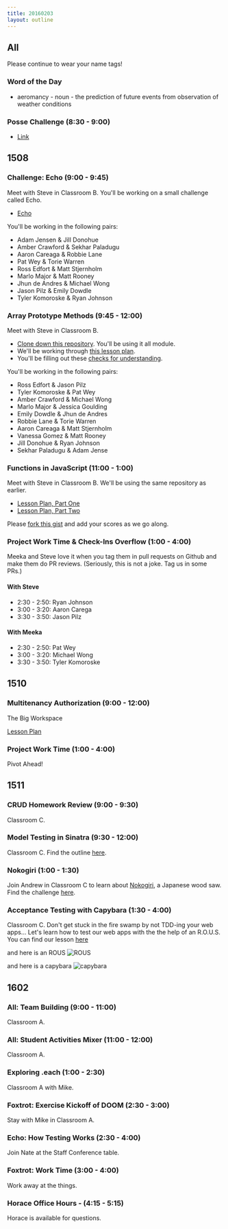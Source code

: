 ```yaml
---
title: 20160203
layout: outline
---
```


## All

Please continue to wear your name tags!

### Word of the Day

* aeromancy - noun - the prediction of future events from observation of weather conditions

### Posse Challenge (8:30 - 9:00)

* [Link](https://github.com/turingschool/posse_challenges/tree/master/college_scorecard)


## 1508

### Challenge: Echo (9:00 - 9:45)

Meet with Steve in Classroom B. You'll be working on a small challenge called Echo.

* [Echo](https://github.com/turingschool/challenges/blob/master/echo.markdown)

You'll be working in the following pairs:

* Adam Jensen & Jill Donohue
* Amber Crawford & Sekhar Paladugu
* Aaron Careaga & Robbie Lane
* Pat Wey & Torie Warren
* Ross Edfort & Matt Stjernholm
* Marlo Major & Matt Rooney
* Jhun de Andres & Michael Wong
* Jason Pilz & Emily Dowdle
* Tyler Komoroske & Ryan Johnson

### Array Prototype Methods (9:45 - 12:00)

Meet with Steve in Classroom B.

- [Clone down this repository][mdn]. You'll be using it all module.
- We'll be working through [this lesson plan][apm].
- You'll be filling out these [checks for understanding][cfu].

[mdn]: https://github.com/mdn/advanced-js-fundamentals-ck
[apm]: https://github.com/mdn/advanced-js-fundamentals-ck/tree/gh-pages/tutorials/01-array-prototype-methods
[cfu]: https://gist.github.com/rrgayhart/42706e9eadbaae34238d

You'll be working in the following pairs:

* Ross Edfort & Jason Pilz
* Tyler Komoroske & Pat Wey
* Amber Crawford & Michael Wong
* Marlo Major & Jessica Goulding
* Emily Dowdle & Jhun de Andres
* Robbie Lane & Torie Warren
* Aaron Careaga & Matt Stjernholm
* Vanessa Gomez & Matt Rooney
* Jill Donohue & Ryan Johnson
* Sekhar Paladugu & Adam Jense

### Functions in JavaScript (11:00 - 1:00)

Meet with Steve in Classroom B. We'll be using the same repository as earlier.

- [Lesson Plan, Part One](https://github.com/mdn/advanced-js-fundamentals-ck/blob/gh-pages/tutorials/02-functions/01-calling-functions.md)
- [Lesson Plan, Part Two](https://github.com/mdn/advanced-js-fundamentals-ck/blob/gh-pages/tutorials/02-functions/02-what-is-this.md)

Please [fork this gist][cfu4] and add your scores as we go along.

[cfu4]: https://gist.github.com/stevekinney/c5e02b695f9a6e89cfa5

### Project Work Time & Check-Ins Overflow (1:00 - 4:00)

Meeka and Steve love it when you tag them in pull requests on Github and make them do PR reviews. (Seriously, this is not a joke. Tag us in some PRs.)

#### With Steve

- 2:30 - 2:50: Ryan Johnson
- 3:00 - 3:20: Aaron Carega
- 3:30 - 3:50: Jason Pilz

#### With Meeka

- 2:30 - 2:50: Pat Wey
- 3:00 - 3:20: Michael Wong
- 3:30 - 3:50: Tyler Komoroske


## 1510

### Multitenancy Authorization (9:00 - 12:00)

The Big Workspace

[Lesson Plan](https://github.com/turingschool/lesson_plans/blob/master/ruby_03-professional_rails_applications/multitenancy_authorization.md)

### Project Work Time (1:00 - 4:00)

Pivot Ahead!


## 1511

### CRUD Homework Review (9:00 - 9:30)

Classroom C.

### Model Testing in Sinatra (9:30 - 12:00)

Classroom C. Find the outline [here](https://github.com/turingschool/lesson_plans/blob/master/ruby_02-web_applications_with_ruby/model_testing_in_sinatra.markdown).

### Nokogiri (1:00 - 1:30)

Join Andrew in Classroom C to learn about [Nokogiri](https://www.google.com/search?q=nokogiri&source=lnms&tbm=isch&sa=X&ved=0ahUKEwi8vf7G99vKAhXonIMKHS2dAVAQ_AUIBygB&biw=1440&bih=778), a Japanese wood saw. Find the challenge [here](https://github.com/turingschool/challenges/blob/master/parsing_html.markdown).

### Acceptance Testing with Capybara (1:30 - 4:00)

Classroom C. Don't get stuck in the fire swamp by not TDD-ing your web apps... Let's learn how to test our web apps with the the help of an R.O.U.S. You can find our lesson [here](https://github.com/turingschool/lesson_plans/blob/master/ruby_02-web_applications_with_ruby/feature_testing_in_sinatra_with_capybara.markdown)

and here is an ROUS
![ROUS](http://38.media.tumblr.com/1efd9968db616105fa9397e8cb5beaae/tumblr_inline_nt4r5zfkYf1sk823x_500.gif)

and here is a capybara
![capybara](https://media.giphy.com/media/npgWXDvVl2cik/giphy.gif)


## 1602

### All: Team Building (9:00 - 11:00)

Classroom A.

### All: Student Activities Mixer (11:00 - 12:00)

Classroom A.

### Exploring .each (1:00 - 2:30)

Classroom A with Mike.

### Foxtrot: Exercise Kickoff of DOOM (2:30 - 3:00)

Stay with Mike in Classroom A.

### Echo: How Testing Works (2:30 - 4:00)

Join Nate at the Staff Conference table.

### Foxtrot: Work Time (3:00 - 4:00)

Work away at the things.

### Horace Office Hours - (4:15 - 5:15)

Horace is available for questions.
